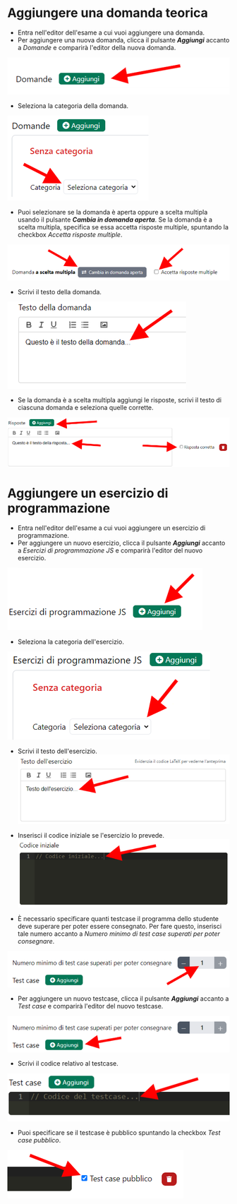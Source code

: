 # Aggiungere una domanda teorica

* Entra nell'editor dell'esame a cui vuoi aggiungere una domanda. 
* Per aggiungere una nuova domanda, clicca il pulsante ***Aggiungi*** accanto a *Domande* e comparirà l'editor della nuova domanda.

![](img\editor_tasto_aggiungi_domande.png)


* Seleziona la categoria della domanda.

![](img\seleziona_categoria.png)

* Puoi selezionare se la domanda è aperta oppure a scelta multipla usando il pulsante ***Cambia in domanda aperta***. Se la domanda è a scelta multipla, specifica se essa accetta risposte multiple,
spuntando la checkbox *Accetta risposte multiple*.

![](img\seleziona_tipologia_domanda.png)

* Scrivi il testo della domanda.

![](img\aggiungi_testo_domanda.png)

* Se la domanda è a scelta multipla aggiungi le risposte, scrivi il testo di ciascuna domanda e seleziona quelle corrette.

![](img\prova.png)

# Aggiungere un esercizio di programmazione

* Entra nell'editor dell'esame a cui vuoi aggiungere un esercizio di programmazione.
* Per aggiungere un nuovo esercizio, clicca il pulsante ***Aggiungi*** accanto a *Esercizi di programmazione JS* e comparirà l'editor del nuovo esercizio.

![](img\editor_tasto_aggiungi_esercizi.png)

* Seleziona la categoria dell'esercizio.

![](img\seleziona_categoria_esercizio.png)

* Scrivi il testo dell'esercizio.
![](img\inserisci_testo_esercizio.png)

* Inserisci il codice iniziale se l'esercizio lo prevede.
![](img\inserisci_codice_iniziale.png)


* È necessario specificare quanti testcase il programma dello studente deve superare per poter essere consegnato.
 Per fare questo, inserisci tale numero accanto a *Numero minimo di test case superati per poter consegnare*.
 
![](img\numero_test_case_superati.png)

* Per aggiungere un nuovo testcase, clicca il pulsante ***Aggiungi*** accanto a *Test case* e comparirà l'editor del nuovo testcase.

![](img\aggiungi_testcase.png)

* Scrivi il codice relativo al testcase.

![](img\scrivi_codice_testcase.png)

* Puoi specificare se il testcase è pubblico spuntando la checkbox *Test case pubblico*.

![](img\test_case_pubblico.png)
